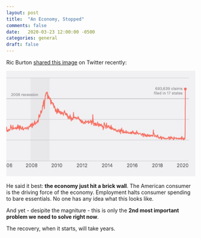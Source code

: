 ```yaml
---
layout: post
title:  "An Economy, Stopped"
comments: false
date:   2020-03-23 12:00:00 -0500
categories: general
draft: false
---
```


Ric Burton [shared this image](https://twitter.com/ricburton/status/1242015431138742272) on Twitter recently:

![omg](/assets/img/fuck.jpeg)

He said it best: **the economy just hit a brick wall**. The American consumer is the driving force of the economy. Employment halts consumer spending to bare essentials. No one has any idea what this looks like. 

And yet - desipite the magniture - this is only the **2nd most important problem we need to solve right now**. 

The recovery, when it starts, will take years.